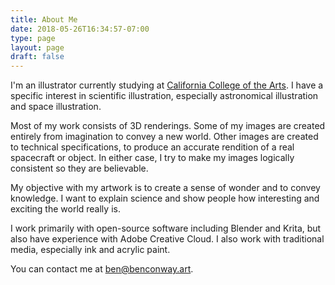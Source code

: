 ```yaml
---
title: About Me 
date: 2018-05-26T16:34:57-07:00
type: page
layout: page
draft: false
---
```


I'm an illustrator currently studying at <a href="https://cca.edu" target="_blank">California College of the Arts</a>. I have a specific interest in scientific illustration,
especially astronomical illustration and space illustration.

Most of my work consists of 3D renderings. Some of my images are
created entirely from imagination to convey a new world. Other images
are created to technical specifications, to produce an accurate
rendition of a real spacecraft or object. In either case, I try to make my
images logically consistent so they are believable.

My objective with my artwork is to create a sense of wonder
and to convey knowledge. I want to explain science and show people how
interesting and exciting the world really is.

I work primarily with open-source software including Blender and Krita, but also have experience with
Adobe Creative Cloud. I also work with traditional media, especially
ink and acrylic paint.

You can contact me at [ben@benconway.art](mailto:ben@benconway.art). 
